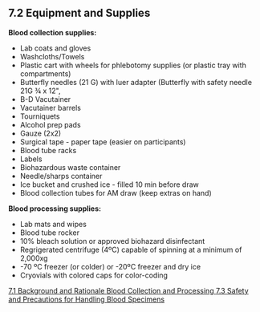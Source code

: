 ## 7.2 Equipment and Supplies

**Blood collection supplies:**

* Lab coats and gloves
* Washcloths/Towels
* Plastic cart with wheels for phlebotomy supplies (or plastic tray with compartments)
* Butterfly needles (21 G) with luer adapter (Butterfly with safety needle 21G ¾ x 12",
* B-D Vacutainer
* Vacutainer barrels
* Tourniquets
* Alcohol prep pads
* Gauze (2x2)
* Surgical tape - paper tape (easier on participants)
* Blood tube racks
* Labels
* Biohazardous waste container
* Needle/sharps container
* Ice bucket and crushed ice - filled 10 min before draw
* Blood collection tubes for AM draw (keep extras on hand)


**Blood processing supplies:**

* Lab mats and wipes
* Blood tube rocker
* 10% bleach solution or approved biohazard disinfectant
* Regrigerated centrifuge (4ºC) capable of spinning at a minimum of 2,000xg
* -70 ºC freezer (or colder) or -20ºC freezer and dry ice
* Cryovials with colored caps for color-coding


<div class="center">
<div class="btn-group">
  <a href=":pages_path:/manuals/blood-collection-processing/7-01-background-rationale.md" class="btn btn-default">
    <span class="glyphicon glyphicon-chevron-left"></span>
    7.1 Background and Rationale
  </a>

  <a href=":pages_path:/manuals/blood-collection-processing" class="btn btn-default">
    <span class="glyphicon glyphicon-chevron-up"></span>
    Blood Collection and Processing
  </a>

  <a href=":pages_path:/manuals/blood-collection-processing/7-03-safety-precautions.md" class="btn btn-success">
    7.3 Safety and Precautions for Handling Blood Specimens
    <span class="glyphicon glyphicon-chevron-right"></span>
  </a>
</div>
</div>
